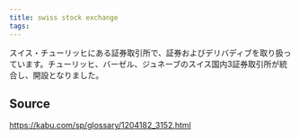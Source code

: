 ```yaml
---
title: swiss stock exchange
tags: 
---
```


スイス・チューリッヒにある証券取引所で、証券およびデリバディブを取り扱っています。チューリッヒ、バーゼル、ジュネーブのスイス国内3証券取引所が統合し、開設となりました。

## Source
https://kabu.com/sp/glossary/1204182_3152.html